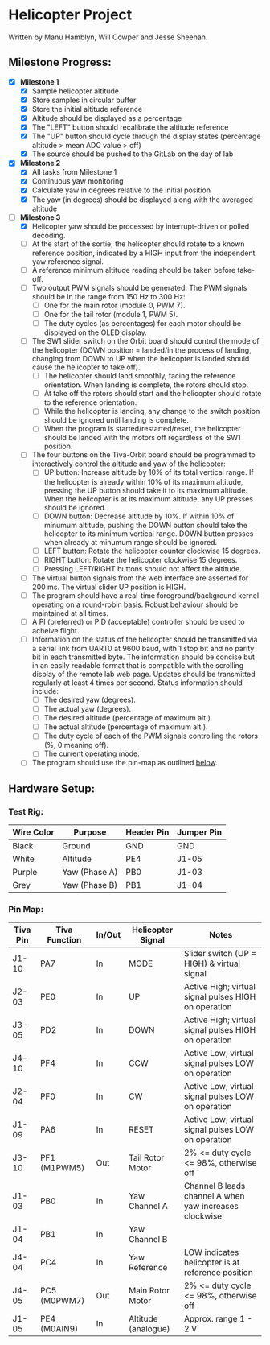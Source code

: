 # Helicopter Project

Written by Manu Hamblyn, Will Cowper and Jesse Sheehan.

## Milestone Progress:

- [x] **Milestone 1**
  - [x] Sample helicopter altitude
  - [x] Store samples in circular buffer
  - [x] Store the initial altitude reference
  - [x] Altitude should be displayed as a percentage
  - [x] The "LEFT" button should recalibrate the altitude reference
  - [x] The "UP" button should cycle through the display states (percentage altitude > mean ADC value > off)
  - [x] The source should be pushed to the GitLab on the day of lab

- [x] **Milestone 2**
  - [x] All tasks from Milestone 1
  - [x] Continuous yaw monitoring
  - [x] Calculate yaw in degrees relative to the initial position
  - [x] The yaw (in degrees) should be displayed along with the averaged altitude

- [ ] **Milestone 3**
  - [x] Helicopter yaw should be processed by interrupt-driven or polled decoding.
  - [ ] At the start of the sortie, the helicopter should rotate to a known reference position, indicated by a HIGH input from the independent yaw reference signal.
  - [ ] A reference minimum altitude reading should be taken before take-off.
  - [ ] Two output PWM signals should be generated. The PWM signals should be in the range from 150 Hz to 300 Hz:
    - [ ] One for the main rotor (module 0, PWM 7).
    - [ ] One for the tail rotor (module 1, PWM 5).
    - [ ] The duty cycles (as percentages) for each motor should be displayed on the OLED display.
  - [ ] The SW1 slider switch on the Orbit board should control the mode of the helicopter (DOWN position = landed/in the process of landing, changing from DOWN to UP when the helicopter is landed should cause the helicopter to take off).
    - [ ] The helicopter should land smoothly, facing the reference orientation. When landing is complete, the rotors should stop.
    - [ ] At take off the rotors should start and the helicopter should rotate to the reference orientation.
    - [ ] While the helicopter is landing, any change to the switch position should be ignored until landing is complete.
    - [ ] When the program is started/restarted/reset, the helicopter should be landed with the motors off regardless of the SW1 position.
  - [ ] The four buttons on the Tiva-Orbit board should be programmed to interactively control the altitude and yaw of the helicopter:
    - [ ] UP button: Increase altitude by 10% of its total vertical range. If the helicopter is already within 10% of its maximum altitude, pressing the UP button should take it to its maximum altitude. When the helicopter is at its maximum altitude, any UP presses should be ignored.
    - [ ] DOWN button: Decrease altitude by 10%. If within 10% of minumum altitude, pushing the DOWN button should take the helicopter to its minimum vertical range. DOWN button presses when already at minumum range should be ignored.
    - [ ] LEFT button: Rotate the helicopter counter clockwise 15 degrees.
    - [ ] RIGHT button: Rotate the helicopter clockwise 15 degrees.
    - [ ] Pressing LEFT/RIGHT buttons should not affect the altitude.
  - [ ] The virtual button signals from the web interface are asserted for 200 ms. The virtual slider UP position is HIGH.
  - [ ] The program should have a real-time foreground/background kernel operating on a round-robin basis. Robust behaviour should be maintained at all times.
  - [ ] A PI (preferred) or PID (acceptable) controller should be used to acheive flight.
  - [ ] Information on the status of the helicopter should be transmitted via a serial link from UART0 at 9600 baud, with 1 stop bit and no parity bit in each transmitted byte. The information should be concise but in an easily readable format that is compatible with the scrolling display of the remote lab web page. Updates should be transmitted regularly at least 4 times per second. Status information should include:
    - [ ] The desired yaw (degrees).
    - [ ] The actual yaw (degrees).
    - [ ] The desired altitude (percentage of maximum alt.).
    - [ ] The actual altitude (percentage of maximum alt.).
    - [ ] The duty cycle of each of the PWM signals controlling the rotors (%, 0 meaning off).
    - [ ] The current operating mode.
  - [ ] The program should use the pin-map as outlined [below](#pinmap).

## Hardware Setup:

### Test Rig:

| **Wire Color** | **Purpose**   | **Header Pin** | **Jumper Pin** |
| -------------- | ------------- | -------------- | -------------- |
| Black          | Ground        | GND            | GND            |
| White          | Altitude      | PE4            | J1-05          |
| Purple         | Yaw (Phase A) | PB0            | J1-03          |
| Grey           | Yaw (Phase B) | PB1            | J1-04          |

### <a name="pinmap"></a> Pin Map:

| **Tiva Pin** | **Tiva Function** | **In/Out** | **Helicopter Signal** | **Notes**                                              |
| ------------ | ----------------- | ---------- | --------------------- | ------------------------------------------------------ |
| J1-10        | PA7               | In         | MODE                  | Slider switch (UP = HIGH) & virtual signal             |
| J2-03        | PE0               | In         | UP                    | Active High; virtual signal pulses HIGH on operation   |
| J3-05        | PD2               | In         | DOWN                  | Active High; virtual signal pulses HIGH on operation   |
| J4-10        | PF4               | In         | CCW                   | Active Low; virtual signal pulses LOW on operation     |
| J2-04        | PF0               | In         | CW                    | Active Low; virtual signal pulses LOW on operation     |
| J1-09        | PA6               | In         | RESET                 | Active Low; virtual signal pulses LOW on operation     |
| J3-10        | PF1 (M1PWM5)      | Out        | Tail Rotor Motor      | 2% <= duty cycle <= 98%, otherwise off                 |
| J1-03        | PB0               | In         | Yaw Channel A         | Channel B leads channel A when yaw increases clockwise |
| J1-04        | PB1               | In         | Yaw Channel B         |                                                        |
| J4-04        | PC4               | In         | Yaw Reference         | LOW indicates helicopter is at reference position      |
| J4-05        | PC5 (M0PWM7)      | Out        | Main Rotor Motor      | 2% <= duty cycle <= 98%, otherwise off                 |
| J1-05        | PE4 (M0AIN9)      | In         | Altitude (analogue)   | Approx. range 1 - 2 V                                  |


